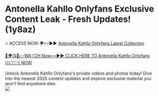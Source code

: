 # Antonella Kahllo Onlyfans Exclusive Content Leak - Fresh Updates! (1y8az)

🔥 ACCESS NOW 🌍==►► <a href="https://tinyurl.com/kvy9nzfs" rel="nofollow">Antonella Kahllo Onlyfans Latest Collection</a>
<br><br>
[🔴🌍📺📱👉WA𝚃CH Now==►► CLICK HERE TO Antonella Kahllo Onlyfans 𝚆𝙰𝚃𝙲𝙷 NOW](https://tinyurl.com/kvy9nzfs)
<br><br>
Unlock Antonella Kahllo Onlyfans's private videos and photos today! Dive into the newest 2025 content updates and explore exclusive material you won’t find anywhere else.
<br>
<a href="https://tinyurl.com/kvy9nzfs" rel="nofollow" data-target="animated-image.originalLink"><img src="https://camo.githubusercontent.com/8a4f000d20f83aca3bf7ec5f350d767afa0574a8a352519fd8cfa583a6f93a33/68747470733a2f2f692e696d6775722e636f6d2f644a486b345a712e676966" data-canonical-src="https://i.imgur.com/dJHk4Zq.gif" style="max-width: 100%; display: inline-block;" data-target="animated-image.originalImage"></a>
<br>
